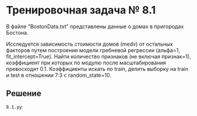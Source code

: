 # Тренировочная задача № 8.1

В файле "BostonData.txt" представлены данные о домах в пригородах Бостона.

Исследуется зависимость стоимости домов (medv) от остальных факторов путем построения модели гребневой регрессии (альфа=1, fit_intercept=True). Найти количество признаков (не включая признак=1), коэффициент при которых по модулю после масштабирования превосходит 0.1. Коэффициенты искать по train, делить выборку на train и test в отношении 7:3 c random_state=10.

## Решение
    8.1.py
